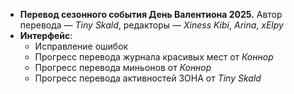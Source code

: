 * **Перевод сезонного события День Валентиона 2025.** Автор перевода — _Tiny Skald_, редакторы — _Xiness Kibi_, _Arina_, _xElpy_
* **Интерфейс**:
  * Исправление ошибок
  * Прогресс перевода журнала красивых мест от _Коннор_
  * Прогресс перевода миньонов от _Коннор_
  * Прогресс перевода активностей ЗОНА от _Tiny Skald_